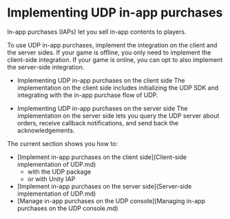 # Implementing UDP in-app purchases

In-app purchases (IAPs) let you sell in-app contents to players. 

To use UDP in-app purchases, implement the integration on the client and the server sides. If your game is offline, you only need to implement the client-side integration. If your game is online, you can opt to also implement the server-side integration.

- Implementing UDP in-app purchases on the client side
  The implementation on the client side includes initializing the UDP SDK and integrating with the in-app purchase flow of UDP.

- Implementing UDP in-app purchases on the server side
  The implementation on the server side lets you query the UDP server about orders, receive callback notifications, and send back the acknowledgements.

The current section shows you how to:

- [Implement in-app purchases on the client side](Client-side implementation of UDP.md)
  - with the UDP package
  - or with Unity IAP
- [Implement in-app purchases on the server side](Server-side implementation of UDP.md)
- [Manage in-app purchases on the UDP console](Managing in-app purchases on the UDP console.md)

